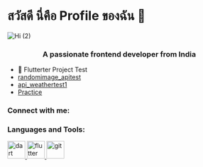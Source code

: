 # สวัสดี นี่คือ Profile ของฉัน 👋

![Hi (2)](https://user-images.githubusercontent.com/108715399/180945994-796b9ca2-9095-4058-852f-8bc576a3d760.gif)


<h3 align="center">A passionate frontend developer from India</h3>

- 📝 Flutterter Project Test 
- [randomimage_apitest](https://github.com/Iceuserjunior/randomimage_apitest)
- [api_weathertest1](https://github.com/Iceuserjunior/api_weathertest1)
- [Practice ](https://github.com/Iceuserjunior/Practice)

<h3 align="left">Connect with me:</h3>
<p align="left">
</p>

<h3 align="left">Languages and Tools:</h3>
<p align="left"> <a href="https://dart.dev" target="_blank" rel="noreferrer"> <img src="https://www.vectorlogo.zone/logos/dartlang/dartlang-icon.svg" alt="dart" width="40" height="40"/> </a> <a href="https://flutter.dev" target="_blank" rel="noreferrer"> <img src="https://www.vectorlogo.zone/logos/flutterio/flutterio-icon.svg" alt="flutter" width="40" height="40"/> </a> <a href="https://git-scm.com/" target="_blank" rel="noreferrer"> <img src="https://www.vectorlogo.zone/logos/git-scm/git-scm-icon.svg" alt="git" width="40" height="40"/> </a> </p>
